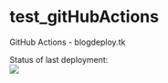 # test_gitHubActions 
GitHub Actions - blogdeploy.tk

Status of last deployment:<br>
<img src="https//github.com/codedeploy/test_gitHubActions/workflows/badge.svg?branch=main">
          
          
